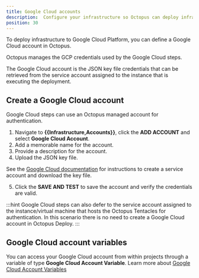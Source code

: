 ```yaml
---
title: Google Cloud accounts
description:  Configure your infrastructure so Octopus can deploy infrastructure to GCP and run scripts against the gcloud CLI.
position: 30
---
```


To deploy infrastructure to Google Cloud Platform, you can define a Google Cloud account in Octopus.

Octopus manages the GCP credentials used by the Google Cloud steps.

The Google Cloud account is the JSON key file credentials that can be retrieved from the service account assigned to the instance that is executing the deployment.

## Create a Google Cloud account

Google Cloud steps can use an Octopus managed account for authentication.

1. Navigate to **{{Infrastructure,Accounts}}**, click the **ADD ACCOUNT** and select **Google Cloud Account**.
1. Add a memorable name for the account.
1. Provide a description for the account.
1. Upload the JSON key file.

See the [Google Cloud documentation](https://cloud.google.com/iam/docs/creating-managing-service-account-keys) for instructions to create a service account and download the key file.

5. Click the **SAVE AND TEST** to save the account and verify the credentials are valid.

:::hint
Google Cloud steps can also defer to the service account assigned to the instance/virtual machine that hosts the Octopus Tentacles for authentication. In this scenario there is no need to create a Google Cloud account in Octopus Deploy.
:::

## Google Cloud account variables

You can access your Google Cloud account from within projects through a variable of type **Google Cloud Account Variable**. Learn more about [Google Cloud Account Variables](/docs/projects/variables/google-cloud-account-variables.md)